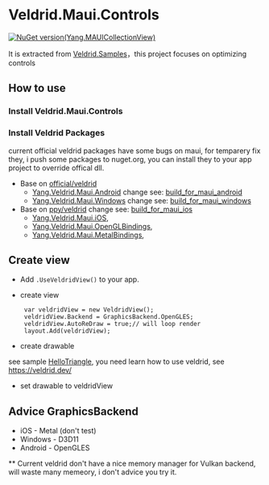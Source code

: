 # Veldrid.Maui.Controls
[![NuGet version(Yang.MAUICollectionView)](https://img.shields.io/nuget/v/Veldrid.Maui.Controls?label=Veldrid.Maui.Controls)](https://www.nuget.org/packages/Veldrid.Maui.Controls)

It is extracted from [Veldrid.Samples](https://github.com/xtuzy/Veldrid.Samples)，this project focuses on optimizing controls
## How to use
### Install Veldrid.Maui.Controls
### Install Veldrid Packages
current official veldrid packages have some bugs on maui, for temparery fix they, i push some packages to nuget.org, you can install they to your app project to override offical dll.
- Base on [official/veldrid](https://github.com/veldrid/veldrid)
    - [Yang.Veldrid.Maui.Android](https://www.nuget.org/packages/Yang.Veldrid.Maui.Android/) change see: [build_for_maui_android](https://github.com/xtuzy/veldrid.maui/tree/build_for_maui_android)
    - [Yang.Veldrid.Maui.Windows](https://www.nuget.org/packages/Yang.Veldrid.Maui.Windows/) change see: [build_for_maui_windows](https://github.com/xtuzy/veldrid.maui/tree/build_for_maui_windows)
- Base on [ppy/veldrid](https://github.com/ppy/veldrid) change see: [build_for_maui_ios](https://github.com/xtuzy/veldrid.maui/tree/build_for_maui_ios)
    - [Yang.Veldrid.Maui.iOS](https://www.nuget.org/packages/Yang.Veldrid.Maui.iOS/),
    - [Yang.Veldrid.Maui.OpenGLBindings](https://www.nuget.org/packages/Yang.Veldrid.Maui.OpenGLBindings/),
    - [Yang.Veldrid.Maui.MetalBindings](https://www.nuget.org/packages/Yang.Veldrid.Maui.MetalBindings/),

## Create view
- Add `.UseVeldridView()` to your app.
- create view

  ```
   var veldridView = new VeldridView();
   veldridView.Backend = GraphicsBackend.OpenGLES;
   veldridView.AutoReDraw = true;// will loop render
   layout.Add(veldridView);
  ```
- create drawable

 see sample [HelloTriangle](https://github.com/xtuzy/Veldrid.Maui.Controls/blob/main/Veldrid.Maui.Controls.Samples.Core/LearnOpenGL/HelloTriangle.cs), you need learn how to use veldrid, see https://veldrid.dev/
 - set drawable to veldridView

## Advice GraphicsBackend
- iOS - Metal (don't test)
- Windows - D3D11
- Android - OpenGLES

** Current veldrid don't have a nice memory manager for Vulkan backend, will waste many memeory, i don't advice you try it.
